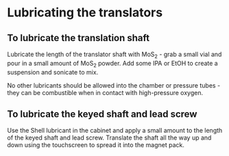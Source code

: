 # Lubricating the translators

To lubricate the translation shaft
---
Lubricate the length of the translator shaft with MoS$_2$ - grab a small vial and pour in a small amount of MoS$_2$ powder. Add some IPA or EtOH to create a suspension and sonicate to mix.

No other lubricants should be allowed into the chamber or pressure tubes - they can be combustible when in contact with high-pressure oxygen.

To lubricate the keyed shaft and lead screw
---
Use the Shell lubricant in the cabinet and apply a small amount to the length of the keyed shaft and lead screw. Translate the shaft all the way up and down using the touchscreen to spread it into the magnet pack.